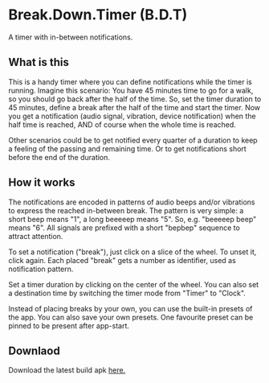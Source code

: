 # Break.Down.Timer (B.D.T)

A timer with in-between notifications.

## What is this

This is a handy timer where you can define notifications while the timer is running. Imagine this scenario: You have 45 minutes time to go for a walk, so you should go back after the half of the time. So, set the timer duration to 45 minutes, define a break after the half of the time and start the timer. Now you get a notification (audio signal, vibration, device notification) when the half time is reached, AND of course when the whole time is reached.

Other scenarios could be to get notified every quarter of a duration to keep a feeling of the passing and remaining time. Or to get notifications short before the end of the duration.

## How it works

The notifications are encoded in patterns of audio beeps and/or vibrations to express the reached in-between break. The pattern is very simple: a short beep means "1", a long beeeeep means "5". So, e.g. "beeeeep beep" means "6". All signals are prefixed with a short "bepbep" sequence to attract attention.

To set a notification ("break"), just click on a slice of the wheel. To unset it, click again. Each placed "break" gets a number as identifier, used as notification pattern.

Set a timer duration by clicking on the center of the wheel. You can also set a destination time by switching the timer mode from "Timer" to "Clock".

Instead of placing breaks by your own, you can use the built-in presets of the app. You can also save your own presets. One favourite preset can be pinned to be present after app-start.

## Downlaod

Download the latest build apk [here.](https://bdt.jepfa.de/bdt.apk)